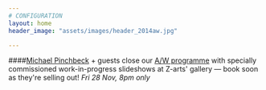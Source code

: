 ```yaml
---
# CONFIGURATION
layout: home
header_image: "assets/images/header_2014aw.jpg"

---
```

####[Michael Pinchbeck](/current/2014-autumnwinter/pinchbeck) + guests close our [A/W programme](/current/2014-autumnwinter) with specially commissioned work-in-progress slideshows at Z-arts' gallery — book soon as they're selling out! *Fri 28 Nov, 8pm only*

